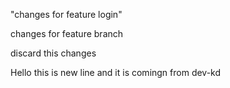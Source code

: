 

"changes for feature login"

changes for feature branch


discard this changes 


Hello this is new line and it is comingn from dev-kd
